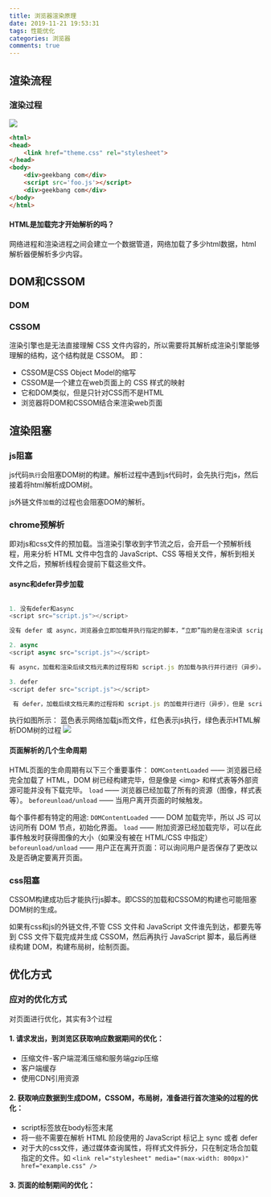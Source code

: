 ```yaml
---
title: 浏览器渲染原理
date: 2019-11-21 19:53:31
tags: 性能优化
categories: 浏览器
comments: true
---
```

## 渲染流程
### 渲染过程

![](/images/2019/11/render.png)

<!-- more -->

```html
<html>
<head>
    <link href="theme.css" rel="stylesheet">
</head>
<body>
    <div>geekbang com</div>
    <script src='foo.js'></script>
    <div>geekbang com</div>
</body>
</html>
```
#### HTML是加载完才开始解析的吗？
网络进程和渲染进程之间会建立一个数据管道，网络加载了多少html数据，html解析器便解析多少内容。



## DOM和CSSOM
### DOM

### CSSOM
渲染引擎也是无法直接理解 CSS 文件内容的，所以需要将其解析成渲染引擎能够理解的结构，这个结构就是 CSSOM。
即：
- CSSOM是CSS Object Model的缩写
- CSSOM是一个建立在web页面上的 CSS 样式的映射
- 它和DOM类似，但是只针对CSS而不是HTML
- 浏览器将DOM和CSSOM结合来渲染web页面

## 渲染阻塞
### js阻塞
js代码`执行`会阻塞DOM树的构建。解析过程中遇到js代码时，会先执行完js，然后接着将html解析成DOM树。

js外链文件`加载`的过程也会阻塞DOM的解析。

### chrome预解析
即对js和css文件的预加载。当渲染引擎收到字节流之后，会开启一个预解析线程，用来分析 HTML 文件中包含的 JavaScript、CSS 等相关文件，解析到相关文件之后，预解析线程会提前下载这些文件。

#### async和defer异步加载
```js

1. 没有defer和async 
<script src="script.js"></script>

没有 defer 或 async，浏览器会立即加载并执行指定的脚本，“立即”指的是在渲染该 script 标签之下的文档元素之前，也就是说不等待后续载入的文档元素，读到就加载并执行。

2. async
<script async src="script.js"></script>

有 async，加载和渲染后续文档元素的过程将和 script.js 的加载与执行并行进行（异步）。

3. defer
<script defer src="script.js"></script>

 有 defer，加载后续文档元素的过程将和 script.js 的加载并行进行（异步），但是 script.js 的执行要在所有元素解析完成之后，DOMContentLoaded 事件触发之前完成。
```
执行如图所示：
蓝色表示网络加载js而文件，红色表示js执行，绿色表示HTML解析DOM树的过程
![](/images/2019/11/script_run.jpeg)

#### 页面解析的几个生命周期
HTML页面的生命周期有以下三个重要事件：
`DOMContentLoaded` —— 浏览器已经完全加载了 HTML，DOM 树已经构建完毕，但是像是 \<img> 和样式表等外部资源可能并没有下载完毕。
`load` —— 浏览器已经加载了所有的资源（图像，样式表等）。
`beforeunload/unload` —— 当用户离开页面的时候触发。


每个事件都有特定的用途:
`DOMContentLoaded` —— DOM 加载完毕，所以 JS 可以访问所有 DOM 节点，初始化界面。
`load` —— 附加资源已经加载完毕，可以在此事件触发时获得图像的大小（如果没有被在 HTML/CSS 中指定）
`beforeunload/unload` —— 用户正在离开页面：可以询问用户是否保存了更改以及是否确定要离开页面。

### css阻塞
CSSOM构建成功后才能执行js脚本。即CSS的加载和CSSOM的构建也可能阻塞DOM树的生成。

如果有css和js的外链文件,不管 CSS 文件和 JavaScript 文件谁先到达，都要先等到 CSS 文件下载完成并生成 CSSOM，然后再执行 JavaScript 脚本，最后再继续构建 DOM，构建布局树，绘制页面。

## 优化方式
### 应对的优化方式
对页面进行优化，其实有3个过程
#### 1. 请求发出，到浏览区获取响应数据期间的优化：
  - 压缩文件-客户端混淆压缩和服务端gzip压缩
  - 客户端缓存
  - 使用CDN引用资源

#### 2. 获取响应数据到生成DOM，CSSOM，布局树，准备进行首次渲染的过程的优化：
  - script标签放在body标签末尾
  - 将一些不需要在解析 HTML 阶段使用的 JavaScript 标记上 sync 或者 defer
  - 对于大的css文件，通过媒体查询属性，将样式文件拆分，只在制定场合加载指定的文件。如  `<link rel="stylesheet" media="(max-width: 800px)" href="example.css" />`

#### 3. 页面的绘制期间的优化：






